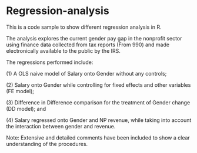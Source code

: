 # Regression-analysis
This is a code sample to show different regression analysis in R.

The analysis explores the current gender pay gap in the nonprofit sector using finance data collected from tax reports (From 990) and made electronically available to the public by the IRS. 

The regressions performed include:

(1) A OLS naive model of Salary onto Gender without any controls; 

(2) Salary onto Gender while controlling for fixed effects and other variables (FE model); 

(3) Difference in Difference comparison for the treatment of Gender change (DD model); and 

(4) Salary regressed onto Gender and NP revenue, while taking into account the interaction between gender and revenue.

Note: Extensive and detailed comments have been included to show a clear understanding of the procedures.

